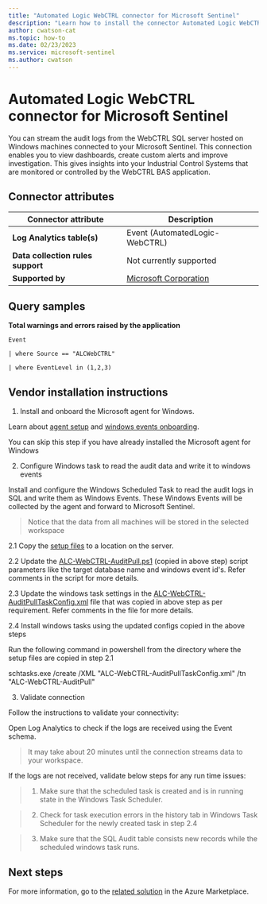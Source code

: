```yaml
---
title: "Automated Logic WebCTRL connector for Microsoft Sentinel"
description: "Learn how to install the connector Automated Logic WebCTRL to connect your data source to Microsoft Sentinel."
author: cwatson-cat
ms.topic: how-to
ms.date: 02/23/2023
ms.service: microsoft-sentinel
ms.author: cwatson
---
```


# Automated Logic WebCTRL connector for Microsoft Sentinel

You can stream the audit logs from the WebCTRL SQL server hosted on Windows machines connected to your Microsoft Sentinel. This connection enables you to view dashboards, create custom alerts and improve investigation. This gives insights into your Industrial Control Systems that are monitored or controlled by the WebCTRL BAS application.

## Connector attributes

| Connector attribute | Description |
| --- | --- |
| **Log Analytics table(s)** | Event (AutomatedLogic-WebCTRL)<br/> |
| **Data collection rules support** | Not currently supported |
| **Supported by** | [Microsoft Corporation](https://support.microsoft.com) |

## Query samples

**Total warnings and errors raised by the application**
   ```kusto
Event

   | where Source == "ALCWebCTRL"

   | where EventLevel in (1,2,3)
   ```



## Vendor installation instructions

1. Install and onboard the Microsoft agent for Windows.

Learn about [agent setup](/services-hub/health/mma-setup) and [windows events onboarding](/azure/azure-monitor/agents/data-sources-windows-events). 

 You can skip this step if you have already installed the Microsoft agent for Windows

2. Configure Windows task to read the audit data and write it to windows events

Install and configure the Windows Scheduled Task to read the audit logs in SQL and write them as Windows Events. These Windows Events will be collected by the agent and forward to Microsoft Sentinel.

> Notice that the data from all machines will be stored in the selected workspace


2.1 Copy the [setup files](https://aka.ms/sentinel-automatedlogicwebctrl-tasksetup) to a location on the server.


2.2 Update the [ALC-WebCTRL-AuditPull.ps1](https://aka.ms/sentinel-automatedlogicwebctrl-auditpull) (copied in above step) script parameters like the target database name and windows event id's. Refer comments in the script for more details.


2.3 Update the windows task settings in the [ALC-WebCTRL-AuditPullTaskConfig.xml](https://aka.ms/sentinel-automatedlogicwebctrl-auditpulltaskconfig) file that was copied in above step as per requirement. Refer comments in the file for more details.


2.4 Install windows tasks using the updated configs copied in the above steps

   Run the following command in powershell from the directory where the setup files are copied in step 2.1

   schtasks.exe /create /XML "ALC-WebCTRL-AuditPullTaskConfig.xml" /tn "ALC-WebCTRL-AuditPull"

3. Validate connection

Follow the instructions to validate your connectivity:

Open Log Analytics to check if the logs are received using the Event schema.

>It may take about 20 minutes until the connection streams data to your workspace.

If the logs are not received, validate below steps for any run time issues:

> 1. Make sure that the scheduled task is created and is in running state in the Windows Task Scheduler.

>2. Check for task execution errors in the history tab in Windows Task Scheduler for the newly created task in step 2.4

>3. Make sure that the SQL Audit table consists new records while the scheduled windows task runs.



## Next steps

For more information, go to the [related solution](https://azuremarketplace.microsoft.com/en-us/marketplace/apps/azuresentinel.azure-sentinel-solution-automated-logic-webctrl?tab=Overview) in the Azure Marketplace.
